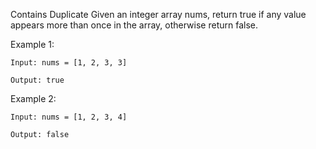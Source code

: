 Contains Duplicate
Given an integer array nums, return true if any value appears more than once in the array, otherwise return false.

Example 1:
```
Input: nums = [1, 2, 3, 3]

Output: true
```

Example 2:
```
Input: nums = [1, 2, 3, 4]

Output: false
```